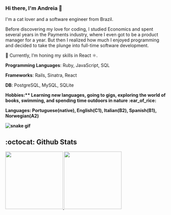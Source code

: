 ### Hi there, I'm Andreia 👋

<p>I'm a cat lover and a software engineer from Brazil.</p>
<p>
  Before discovering my love for coding, I studied Economics and spent several years in the Payments industry, where I even got to be a product manager for a year. But then I realized how much I enjoyed programming and decided to take the plunge into full-time software development.
</p>

<p>🌱 Currently, I’m honing my skills in React ⚛️.</p>

<p><b>Programming Languages</b>: Ruby, JavaScript, SQL</p>
<p><b>Frameworks</b>: Rails, Sinatra, React</p>
<p><b>DB</b>: PostgreSQL, MySQL, SQLite</p>
<p><b>Hobbies:** Learning new languages, going to gigs, exploring the world of books, swimming, and spending time outdoors in nature :ear_of_rice:</p>
<p><b>Languages</b>: Portuguese(native), English(C1), Italian(B2), Spanish(B1), Norwegian(A2)</p>

![snake gif](https://github.com/andreiaptarifa/andreiaptarifa/blob/output/github-contribution-grid-snake.svg)

## :octocat: Github Stats
<p>
  <a href="https://github.com/andreiaptarifa">
    <img height="180em" src="https://github-readme-stats-eight-theta.vercel.app/api?username=andreiaptarifa&show_icons=true&theme=midnight-purple&include_all_commits=true&count_private=true"/>
    <img height="180em" src="https://github-readme-stats-eight-theta.vercel.app/api/top-langs/?username=andreiaptarifa&layout=compact&langs_count=6&theme=midnight-purple"/>
  </a>
</p>
